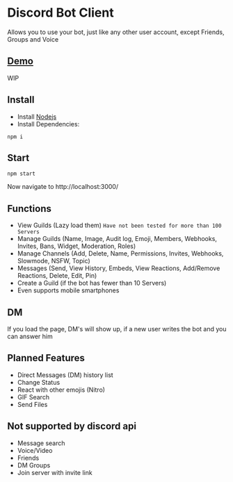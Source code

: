 # Discord Bot Client
Allows you to use your bot, just like any other user account, except Friends, Groups and Voice

## [Demo](http://discordclient.tk/)
WIP

## Install
- Install [Nodejs](https://nodejs.org/en/download/)
- Install Dependencies:
```
npm i
```

## Start
```
npm start
```
Now navigate to http://localhost:3000/

## Functions
- View Guilds (Lazy load them)  `Have not been tested for more than 100 Servers`
- Manage Guilds (Name, Image, Audit log, Emoji, Members, Webhooks, Invites, Bans, Widget, Moderation, Roles)
- Manage Channels (Add, Delete, Name, Permissions, Invites, Webhooks, Slowmode, NSFW, Topic)
- Messages (Send, View History, Embeds, View Reactions, Add/Remove Reactions, Delete, Edit, Pin)
- Create a Guild (if the bot has fewer than 10 Servers)
- Even supports mobile smartphones

## DM
If you load the page, DM's will show up, if a new user writes the bot and you can answer him

## Planned Features
- Direct Messages (DM) history list
- Change Status
- React with other emojis (Nitro)
- GIF Search
- Send Files

## Not supported by discord api
- Message search
- Voice/Video
- Friends
- DM Groups
- Join server with invite link

